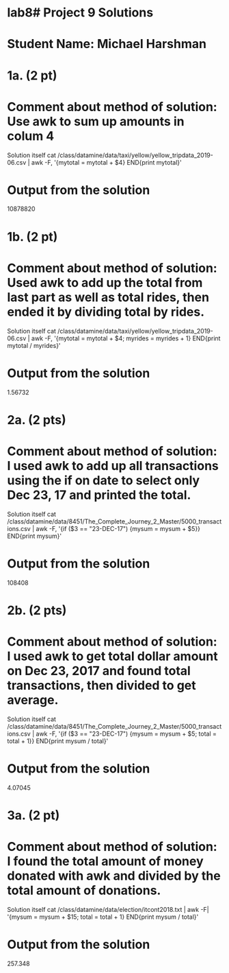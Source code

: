 # lab8# Project 9 Solutions

# Student Name: Michael Harshman

# 1a. (2 pt)
# Comment about method of solution: Use awk to sum up amounts in colum 4
Solution itself 
cat /class/datamine/data/taxi/yellow/yellow_tripdata_2019-06.csv | awk -F, '{mytotal = mytotal + $4} END{print mytotal}'
# Output from the solution
10878820

# 1b. (2 pt)
# Comment about method of solution: Used awk to add up the total from last part as well as total rides, then ended it by dividing total by rides.
Solution itself 
cat /class/datamine/data/taxi/yellow/yellow_tripdata_2019-06.csv | awk -F, '{mytotal = mytotal + $4; myrides = myrides + 1} END{print mytotal / myrides}'
# Output from the solution 
1.56732

# 2a. (2 pts)
# Comment about method of solution: I used awk to add up all transactions using the if on date to select only Dec 23, 17 and printed the total.
Solution itself 
cat /class/datamine/data/8451/The_Complete_Journey_2_Master/5000_transactions.csv | awk -F, '{if ($3 == "23-DEC-17") {mysum = mysum + $5}} END{print mysum}'
# Output from the solution
108408

# 2b. (2 pts)
# Comment about method of solution: I used awk to get total dollar amount on Dec 23, 2017 and found total transactions, then divided to get average.
Solution itself 
cat /class/datamine/data/8451/The_Complete_Journey_2_Master/5000_transactions.csv | awk -F, '{if ($3 == "23-DEC-17") {mysum = mysum + $5; total = total + 1}} END{print mysum / total}'
# Output from the solution
4.07045

# 3a. (2 pt)
# Comment about method of solution: I found the total amount of money donated with awk and divided by the total amount of donations.
Solution itself 
cat /class/datamine/data/election/itcont2018.txt | awk -F\| '{mysum = mysum + $15; total = total + 1} END{print mysum / total}'
# Output from the solution 
257.348
